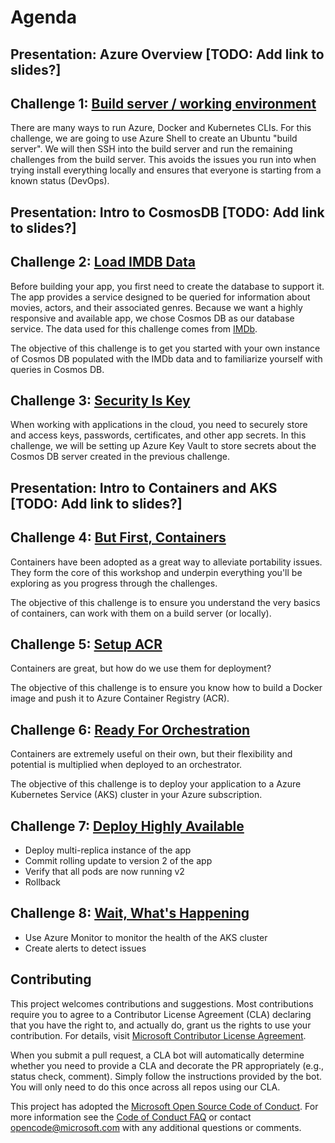 # Agenda

## Presentation: Azure Overview [TODO: Add link to slides?]

## Challenge 1: [Build server / working environment](./docs/1-BuildServer.md)

There are many ways to run Azure, Docker and Kubernetes CLIs.  For this challenge, we are going to use Azure Shell to create an Ubuntu "build server".  We will then SSH into the build server and run the remaining challenges from the build server.  This avoids the issues you run into when trying install everything locally and ensures that everyone is starting from a known status (DevOps).

## Presentation: Intro to CosmosDB [TODO: Add link to slides?]

## Challenge 2: [Load IMDB Data](./docs/2-IMDb.md)

Before building your app, you first need to create the database to support it.  The app provides a service designed to be queried for information about movies, actors, and their associated genres.  Because we want a highly responsive and available app, we chose Cosmos DB as our database service.  The data used for this challenge comes from [IMDb](https://www.imdb.com/interfaces/).

The objective of this challenge is to get you started with your own instance of Cosmos DB populated with the IMDb data and to familiarize yourself with queries in Cosmos DB.

## Challenge 3: [Security Is Key](./docs/3-SecurityIsKey.md)

When working with applications in the cloud, you need to securely store and access keys, passwords, certificates, and other app secrets.  In this challenge, we will be setting up Azure Key Vault to store secrets about the Cosmos DB server created in the previous challenge.

## Presentation: Intro to Containers and AKS [TODO: Add link to slides?]

## Challenge 4: [But First, Containers](./docs/4-ButFirstContainers.md)

Containers have been adopted as a great way to alleviate portability issues. They form the core of this workshop and underpin everything you'll be exploring as you progress through the challenges.

The objective of this challenge is to ensure you understand the very basics of containers, can work with them on a build server (or locally).

## Challenge 5: [Setup ACR](./docs/5-SetupACR.md)

Containers are great, but how do we use them for deployment?

The objective of this challenge is to ensure you know how to build a Docker image and push it to Azure Container Registry (ACR).

## Challenge 6: [Ready For Orchestration](./docs/6-ReadyForOrchestration.md)

Containers are extremely useful on their own, but their flexibility and potential is multiplied when deployed to an orchestrator.

The objective of this challenge is to deploy your application to a Azure Kubernetes Service (AKS) cluster in your Azure subscription.

## Challenge 7: [Deploy Highly Available](./docs/7-DeployHighlyAvailable.md)

- Deploy multi-replica instance of the app
- Commit rolling update to version 2 of the app
- Verify that all pods are now running v2
- Rollback

## Challenge 8: [Wait, What's Happening](./docs/8-WaitWhatsHappening.md)

- Use Azure Monitor to monitor the health of the AKS cluster
- Create alerts to detect issues

## Contributing

This project welcomes contributions and suggestions. Most contributions require you to agree to a
Contributor License Agreement (CLA) declaring that you have the right to, and actually do, grant us
the rights to use your contribution. For details, visit [Microsoft Contributor License Agreement](https://cla.opensource.microsoft.com).

When you submit a pull request, a CLA bot will automatically determine whether you need to provide
a CLA and decorate the PR appropriately (e.g., status check, comment). Simply follow the instructions
provided by the bot. You will only need to do this once across all repos using our CLA.

This project has adopted the [Microsoft Open Source Code of Conduct](https://opensource.microsoft.com/codeofconduct/).
For more information see the [Code of Conduct FAQ](https://opensource.microsoft.com/codeofconduct/faq/) or
contact [opencode@microsoft.com](mailto:opencode@microsoft.com) with any additional questions or comments.
